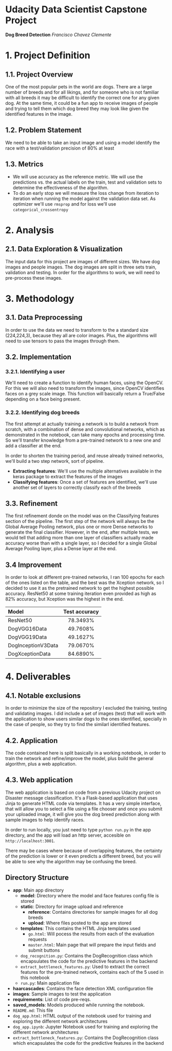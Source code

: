 # Udacity Data Scientist Capstone Project
__Dog Breed Detection__
*Francisco Chavez Clemente*

# 1. Project Definition
## 1.1. Project Overview
One of the most popular pets in the world are dogs.  There are a large number of breeds and for all likings, and for someone who is not familiar with all breeds it may be difficult to identify the correct one for any given dog.  At the same time, it could be a fun app to receive images of people and trying to tell them which dog breed they may look like given the identified features in the image.

## 1.2. Problem Statement
We need to be able to take an input image and using a model identify the race with a test/validation precision of 80% at least

## 1.3. Metrics
- We will use accuracy as the reference metric.  We will use the predictions vs. the actual labels on the train, test and validation sets to determine the effectiveness of the algorithm.
- To do an early stop we will measure the loss change from iteration to iteration when running the model against the validation data set.  As optimizer we'll use  `rmsprop` and for loss we'll use `categorical_crossentropy`

# 2. Analysis
## 2.1. Data Exploration & Visualization
The input data for this project are images of different sizes.  We have dog images and people images.  The dog images are split in three sets train, validation and testing.  In order for the algorithms to work, we will need to pre-process these images.

# 3. Methodology
## 3.1. Data Preprocessing
In order to use the data we need to transform to the a standard size (224,224,3), because they all are color images.  Plus, the algorithms will need to use tensors to pass the images through them.

## 3.2. Implementation
### 3.2.1. Identifying a user
We'll need to create a function to identify human faces, using the OpenCV.  For this we will also need to transform the images, since OpenCV identifies faces on a grey scale image.  This function will basically return a True/False depending on a face being present.

### 3.2.2. Identifying dog breeds
The first attempt at actually training a network is to build a network from scratch, with a combination of dense and convolutional networks, which as demonstrated in the notebook, can take many epochs and processing time.  So we'll transfer knowledge from a pre-trained network to a new one and add a classifier at the end.

In order to shorten the training period, and reuse already trained networks, we'll build a two step network, sort of pipeline.
- __Extracting features__: We'll use the multiple alternatives available in the keras package to extract the features of the images
- __Classifying features__:  Once a set of features are identified, we'll use another set of layers to correctly classify each of the breeds

## 3.3. Refinement
The first refinement donde on the model was on the Classifying features section of the pipeline.  The first step of the network will always be the Global Average Pooling network, plus one or more Dense networks to generate the final classifier.   However, in the end, after multiple tests, we would tell that adding more than one layer of classifiers actually made accuracy worse than with a single layer, so I decided for a single Global Average Pooling layer, plus a Dense layer at the end.

## 3.4 Improvement
In order to look at different pre-trained networks, I ran 100 epochs for each of the ones listed on the table, and the best was the Xception network, so I decided to use it as the pretrained network to get the highest possible accuracy.  ResNet50 at some training iteration even provided as high as 82% accuracy, but Xception was the highest in the end.

| Model | Test accuracy |
| :-- | :--: |
| ResNet50 | 78.3493% |
| DogVGG16Data | 49.7608% |
| DogVGG19Data | 49.1627% |
| DogInceptionV3Data | 79.0670% | 
| DogXceptionData | 84.6890% |

# 4. Deliverables
## 4.1. Notable exclusions
In order to minimize the size of the repository I excluded the training, testing and validating images.  I did include a set of images (test) that will work with the application to show users similar dogs to the ones identified, specially in the case of people, so they try to find the similarl identified features.
## 4.2. Application
The code contained here is split basically in a working notebook, in order to train the network and refine/improve the model, plus build the general algorithm, plus a web application.
## 4.3. Web application
The web application is based on code from a previous Udacity project on Disaster message classification.  It's a Flask-based application that uses Jinja to generate HTML code via templates.   It has a very simple interface, that will allow you to select a file using a file chooser and once you submit your uploaded image, it will give you the dog breed prediction along with sample images to help identify races.  

In order to run locally, you just need to type `python run.py` in the app directory, and the app will load an http server, accesible on `http://localhost:3001`.   

There may be cases where because of overlapping features, the certainty of the prediction is lower or it even predicts a different breed, but you will be able to see why the algorithm may be confusing the breed.

## Directory Structure

- __app__: Main app directory
  - __model__: Directory where the model and face features config file is stored
  - __static__: Directory for image upload and reference
    - __reference__: Contains directories for sample images for all dog breeds
    - __upload__: Where files posted to the app are stored
  - __templates__: This contains the HTML Jinja templates used
    - `go.html`: Will pocess the results from each of the evaluation requests
    - `master.html`: Main page that will prepare the input fields and submit buttons
  - `dog_recognition.py`: Contains the DogRecognition class which encapsulates the code for the predictive features in the backend
  - `extract_bottleneck_features.py`: Used to extract the correct features for the pre-trained network, contains each of the 5 used in this notebook
  - `run.py`: Main application file
- __haarcascades__: Contains the face detection XML configuration file
- __images__: Sample images to test the application
- __requirements__: List of code pre-reqs.
- __saved_models__: Models produced while running the notebook.
- `README.md`: This file
- `dog_app.html`: HTML output of the notebook used for training and exploring the different network architectures
- `dog_app.ipynb`: Jupyter Notebook used for training and exploring the different network architectures
- `extract_bottleneck_features.py`: Contains the DogRecognition class which encapsulates the code for the predictive features in the backend
